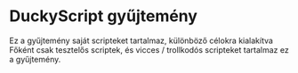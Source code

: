 # DuckyScript gyűjtemény

Ez a gyűjtemény saját scripteket tartalmaz, különböző célokra kialakítva
Főként csak tesztelős scriptek, és vicces / trollkodós scripteket tartalmaz ez a gyűjtemény.
